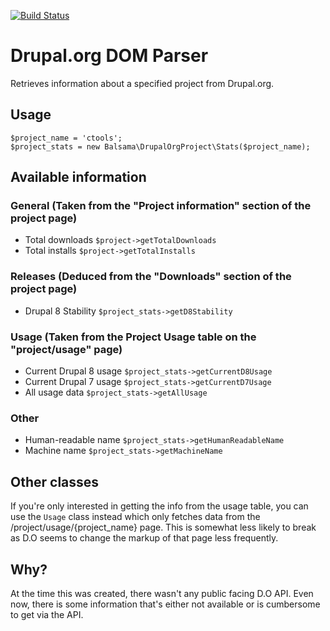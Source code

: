 [![Build Status](https://travis-ci.org/balsama/drupalorg-dom-parser.svg?branch=1.0.x)](https://travis-ci.org/balsama/drupalorg-dom-parser)

# Drupal.org DOM Parser
Retrieves information about a specified project from Drupal.org.

## Usage

```
$project_name = 'ctools';
$project_stats = new Balsama\DrupalOrgProject\Stats($project_name);
```

## Available information

### General (Taken from the "Project information" section of the project page)
* Total downloads `$project->getTotalDownloads`
* Total installs `$project->getTotalInstalls`

### Releases (Deduced from the "Downloads" section of the project page)
* Drupal 8 Stability `$project_stats->getD8Stability`

### Usage (Taken from the Project Usage table on the "project/usage" page)
* Current Drupal 8 usage `$project_stats->getCurrentD8Usage`
* Current Drupal 7 usage `$project_stats->getCurrentD7Usage`
* All usage data `$project_stats->getAllUsage`

### Other
* Human-readable name `$project_stats->getHumanReadableName`
* Machine name `$project_stats->getMachineName`

## Other classes
If you're only interested in getting the info from the usage table, you can use the `Usage` class instead which only
fetches data from the /project/usage/{project_name} page. This is somewhat less likely to break as D.O seems to change
the markup of that page less frequently.

## Why?
At the time this was created, there wasn't any public facing D.O API. Even now, there is some information that's either
not available or is cumbersome to get via the API.